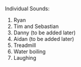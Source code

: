 Individual Sounds:
1. Ryan
2. Tim and Sebastian
3. Danny (to be added later)
4. Aidan (to be added later)
5. Treadmill
6. Water boiling
7. Laughing
